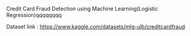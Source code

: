 Credit Card Fraud Detection using Machine Learning(Logistic Regression)qqqqqqqq

Dataset link : https://www.kaggle.com/datasets/mlg-ulb/creditcardfraud
